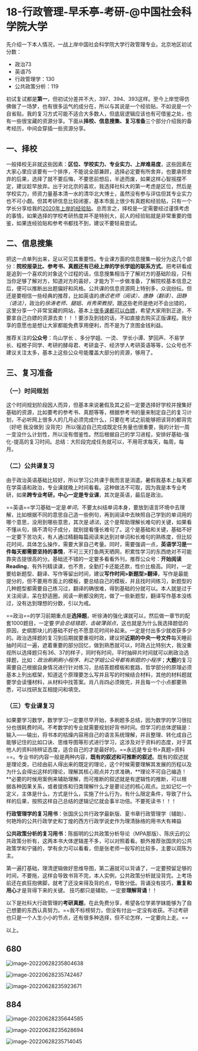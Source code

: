 # 18-行政管理-早禾亭-考研-@中国社会科学院大学

先介绍一下本人情况，一战上岸中国社会科学院大学行政管理专业。北京地区初试分数：

- 政治73
- 英语75
- 行政管理学：130
- 公共政策分析：119

初试复试都是**第一**，但初试分差并不大，397、394、393这样。至今上岸觉得仿佛做了一场梦，也有很多运气的成分在，所以与其说是一个经验贴，不如说是一个自省贴，我的复习方式可能不适合大多数人，但底层逻辑应该也有可借鉴之处，也有一些很宝藏的资源分享。下面从**择校、信息搜集、复习准备**三个部分介绍我的备考经历，中间会穿插一些资源分享。

## 一、择校

 一般择校无非就这些因素：**区位、学校实力、专业实力、上岸难易度**，这些因素在大家心里应该要有一个排序，不能说全部兼顾，选择必定要有所舍弃，也要承担舍弃的后果，选择了就不要后悔，不要思前想后，半途而废，如果这样心智摇摆不定，建议趁早放弃。出于对北京的喜欢，我选择社科大的第一考虑是区位，然后是学校实力，师资力量基本清一水的清华北大博士，虽然没有参与评估但其专业实力也不可小觑。但其考研信息比较闭塞，基本市面上很少有真题和经验贴，只有一个学长分享给我的[2020年上岸的经验贴](https://mp.weixin.qq.com/s/LsvJB8dSTx3tyo-LjoKRiw)。总而言之，择校是一定需要经过谨慎考虑的事情，如果选择的学校考研热度并不是特别大，前人的经验贴就是非常重要的借鉴，如果连经验贴和参考书都找不到，建议不要轻易尝试。

## 二、信息搜集

  把这一点单列出来，足以可见其重要性。专业课方面的信息搜集一般分为这几个部分：**院校报录比、参考书、真题还有已经上岸的学长学姐的联系方式**。把考研看成是追到一个喜欢的对象这个过程的话，信息搜集相当于了解对方的基础阶段，只有当你足够了解对方，知道对方的喜好，才能为下一步做准备，了解院校基本信息之后，便可以推断出出题偏好和风格。公共课的信息资源网上特别多，众说纷纭。但还是要相信一些经典的推荐，比如英语的*唐迟老师（阅读）、唐静（翻译）、田静（语法）*，政治的*徐涛老师、腿姐、肖秀荣教授*，跟这些老师是绝对不会出错的，这里分享一个非常宝藏的网站，基本上[很多课都可以白嫖](http://qzbltushu.ysepan.com/dlzy.aspx?ym=0&dlmc=qzbltushu&url=http://qzbltushu.ysepan.com/default.aspx)，希望大家用到正途，不要拿自己白嫖的资源去卖！！！要涉及到钱的话，不如直接去购买正版课程。我分享的意愿也是想让大家都能免费享用便利，而不是为了贪图金钱利益。

  推荐关注的**公众号**：鸟山学长 、多分学姐、一烫、 学长小谭、梦回声、不易学长、程橙子同学、考研的酵母君、考研盒子、经济学人考研英语等等，公众号也不建议关注太多，基本上这些公众号能覆盖大部分的资源，够用了。

## 三、复习准备

### （一）时间规划

这个时间规划阶段因人而异，但基本来说暑假及其之前一定要选择好学校并搜集好基础的资源，比如要考的参考书、真题等等，根据参考书的量来制定自己的复习计划，不必听网上很多人的几月必须完成什么，只要在考试之前能够把该背的都背完（好吧 我没做到  没背完）所以强迫自己完成既定任务量也很重要，我的计划一周一变没什么计划性，所以没有借鉴性。然后根据自己的学习进程，安排好基础-强化-提高的复习时间。总结：大阶段完成任务就可以，不用苛求每天，每周，每月。

### （二）公共课复习

由于政治英语基础比较好，所以学习公共课于我而言是消遣。暑假我基本上每天都在学英语和政治，专业课就晚上时间看看。这种做法不可取，因为我是本专业考研，如果**跨专业考研，中心一定是专业课**，其次是英语，最后是政治。

 ==英语==学习基础一定是*单词*，不要太纠结单词本身，要放到语言环境中去理解，比如根据不同的意思自己造一些例句，再到阅读中去映照自己学到的单词用的哪个意思，没用到哪些意思，其次是*语法*，这个是帮助理解长难句的关键，如果看不懂从句，搞不清句子成分，就别提看懂长难句了。这个是基础和关键，基础不好一定要下苦功夫，有人通过精翻每篇阅读来达到对单词和长难句的熟练度，但比较花时间，具体怎么操作，需要大家自己考量。同时，需要强调一点，**英语学习是一件每天都需要坚持的事情**，不可三天打鱼两天晒网，积累性学习的东西绝对不可能靠突击提很高的分。基础还不错的一定要多看看外刊，推荐公众号：**开始阅读Reading**，有外刊精读课，也不贵，全勤打卡还能还款，性价比极高。同时，一定要给新题型、翻译、写作等留出时间，建议**写作时间>新题型>翻译**，写作是最能提分的，但不要用市面上的模板，要总结自己的模板，并且找时间练习，新题型的几种题型都需要自己练习过，翻译的确很难，得到基础的分就可以。本人就是过于关注阅读，呆在舒适圈，阅读一刷都没刷完，做了一些新题型，翻译写作基本没练过，没有达到理想的分数，引以为戒。

  ==政治==的学习前期重点是**选择题**，听徐涛的强化课就可以，然后做一章节的配套1000题目，一定要*学会总结错题，击破薄弱点*，这也就是为什么我选择题低的原因，史纲那块儿的基础不好也不愿意花时间补起来。一定是付出多少就收获多少的。政治选择题的复习到后期就要重视时政，建议把**近期的中央一号文件**每天睡前抽时间过一遍，遮着重要的部分回忆，做到熟悉就可以，时政占比特别大，我没重视所以选择题只有36、37的样子，同时有时间，平时抽碎片时间就可以刷政治选择题，比如：*政治刷刷刷小程序、利之学姐公众号都有刷题的小程序*；**大题**的复习需要自己根据自身情况进行针对练习，总结答题模板和套路，哲学部分的原理必须基本上列出框架，知道这个原理要怎么写并且写的时候结合材料，其他的材料题就要学会读懂材料，从材料中找答案。肖八肖四必须做完，并且每一个小点都要熟悉，可以找研友互相提问和填空。

### （三）专业课复习

如果要学习数学，数学学习一定要尽早开始，多刷题多总结，因为数学的学习很拉分也很耗费时间。不考数学的专业就需要规划好背书时间。但学习的总体逻辑是：输入——输出，将书本的枯燥内容用自己的语言系统理解，并且整理、转化成自己能够记住的比如口诀、思维导图等形式进行学习，这涉及对于资料的态度，对于其他人的资料持辨证态度，适合自己的才是最好的。==永远是专业书>真题>资料==。专业书的内容一般是两种内容，**既有的叙述和可推断的叙述**。既有的叙述就是理论类，已经由前人得出来的既定的理论，这个时候需要理解其发展的历程以及为什么会得出这样的理论，理解其核心观点并力求准确，**理论不可自己编造！**必要的时候用案例来辅助理解，而可推断的叙述就是有逻辑性的推断，可以根据各种因果关系，或者提炼和归类理解什么才是要论述的核心观点。比如记忆一个定义，主体是什么，方式是什么，实施了什么行为，有什么限定条件，导致了什么样的后果，按照这样自己总结的逻辑记忆就会事半功倍。不要死读书！！！

  **行政管理学的复习用书**：张国庆公共行政学最新版、夏书章行政管理学（辅助）、何艳玲的公共行政学史和丁煌的西方行政学说史作为理清脉络的用书大有裨益

  **公共政策分析的复习用书**：陈振明的公共政策分析导论（MPA那版）、陈庆云的公共政策分析有，这两本书大体逻辑差不多，可以对照着看。额外推荐张国庆的公共政策学和宁骚的，学有余力可以看看，但是张老师一般写的比较多，主要以双陈为主。

  第一遍打基础，理清逻辑做好思维导图，第二遍就可以背诵了，一定要预留足够的时间，不要拖，这样会导致书背不完，本人实例，公共政策分析就没背完。上考场前还在疯狂抱佛脚，就考了还没来得及背的点，导致分低。背诵没有技巧，**重复和用心**才是背得下来的关键。 技巧都只是辅助，一定要**理解背诵**！！

  以下是社科大行政管理的**考研真题**，在此免费分享，希望各位学弟学妹能够为了自己想要的东西认真努力。==我不标榜努力，但没有付出一定没有收获。不过考研也只是一个人生小小的节点，还有很多种选择，但不论怎样，一定要向上走。==

  以上。

## 680

![image-20220628235804638](https://cdn.jsdelivr.net/gh/peng-yq/Gallery/img/202206282358948.png)

![image-20220628235742467](https://cdn.jsdelivr.net/gh/peng-yq/Gallery/img/202206282357869.png)

![image-20220628235923671](https://cdn.jsdelivr.net/gh/peng-yq/Gallery/img/202206282359553.png)

## 884

![image-20220628235644585](https://cdn.jsdelivr.net/gh/peng-yq/Gallery/img/202206282356580.png)

![image-20220628235628694](https://cdn.jsdelivr.net/gh/peng-yq/Gallery/img/202206282356586.png)

![image-20220628235714045](https://cdn.jsdelivr.net/gh/peng-yq/Gallery/img/202206282357836.png)
